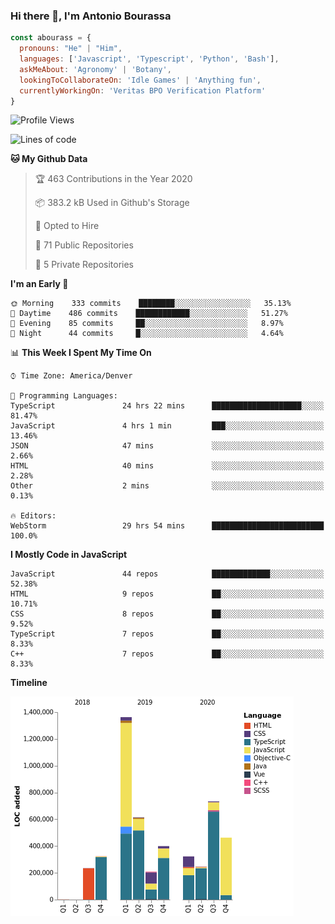 ### Hi there 👋, I'm Antonio Bourassa

```javascript
const abourass = {
  pronouns: "He" | "Him",
  languages: ['Javascript', 'Typescript', 'Python', 'Bash'],
  askMeAbout: 'Agronomy' | 'Botany',
  lookingToCollaborateOn: 'Idle Games' | 'Anything fun',
  currentlyWorkingOn: 'Veritas BPO Verification Platform'
}
```

<!--START_SECTION:waka-->
![Profile Views](http://img.shields.io/badge/Profile%20Views-11-blue)

![Lines of code](https://img.shields.io/badge/From%20Hello%20World%20I%27ve%20Written-28.0%20million%20lines%20of%20code-blue)

**🐱 My Github Data** 

> 🏆 463 Contributions in the Year 2020
 > 
> 📦 383.2 kB Used in Github's Storage 
 > 
> 💼 Opted to Hire
 > 
> 📜 71 Public Repositories 
 > 
> 🔑 5 Private Repositories  

**I'm an Early 🐤** 

```text
🌞 Morning    333 commits    ████████░░░░░░░░░░░░░░░░░   35.13% 
🌆 Daytime    486 commits    ████████████░░░░░░░░░░░░░   51.27% 
🌃 Evening    85 commits     ██░░░░░░░░░░░░░░░░░░░░░░░   8.97% 
🌙 Night      44 commits     █░░░░░░░░░░░░░░░░░░░░░░░░   4.64%

```


📊 **This Week I Spent My Time On** 

```text
⌚︎ Time Zone: America/Denver

💬 Programming Languages: 
TypeScript               24 hrs 22 mins      ████████████████████░░░░░   81.47% 
JavaScript               4 hrs 1 min         ███░░░░░░░░░░░░░░░░░░░░░░   13.46% 
JSON                     47 mins             ░░░░░░░░░░░░░░░░░░░░░░░░░   2.66% 
HTML                     40 mins             ░░░░░░░░░░░░░░░░░░░░░░░░░   2.28% 
Other                    2 mins              ░░░░░░░░░░░░░░░░░░░░░░░░░   0.13%

🔥 Editors: 
WebStorm                 29 hrs 54 mins      █████████████████████████   100.0%

```

**I Mostly Code in JavaScript** 

```text
JavaScript               44 repos            █████████████░░░░░░░░░░░░   52.38% 
HTML                     9 repos             ██░░░░░░░░░░░░░░░░░░░░░░░   10.71% 
CSS                      8 repos             ██░░░░░░░░░░░░░░░░░░░░░░░   9.52% 
TypeScript               7 repos             ██░░░░░░░░░░░░░░░░░░░░░░░   8.33% 
C++                      7 repos             ██░░░░░░░░░░░░░░░░░░░░░░░   8.33%

```


**Timeline**

![Chart not found](https://raw.githubusercontent.com/Abourass/Abourass/master/charts/bar_graph.png) 


<!--END_SECTION:waka-->

<!--
**Abourass/Abourass** is a ✨ _special_ ✨ repository because its `README.md` (this file) appears on your GitHub profile.

Here are some ideas to get you started:

- 🔭 I’m currently working on ...
- 🌱 I’m currently learning ...
- 👯 I’m looking to collaborate on ...
- 🤔 I’m looking for help with ...
- 💬 Ask me about ...
- 📫 How to reach me: ...
- 😄 Pronouns: ...
- ⚡ Fun fact: ...
-->
